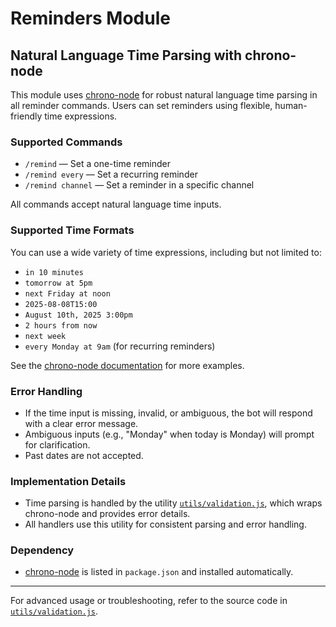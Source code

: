 # Reminders Module

## Natural Language Time Parsing with chrono-node

This module uses [chrono-node](https://github.com/wanasit/chrono) for robust natural language time parsing in all reminder commands. Users can set reminders using flexible, human-friendly time expressions.

### Supported Commands

- `/remind` — Set a one-time reminder
- `/remind every` — Set a recurring reminder
- `/remind channel` — Set a reminder in a specific channel

All commands accept natural language time inputs.

### Supported Time Formats

You can use a wide variety of time expressions, including but not limited to:

- `in 10 minutes`
- `tomorrow at 5pm`
- `next Friday at noon`
- `2025-08-08T15:00`
- `August 10th, 2025 3:00pm`
- `2 hours from now`
- `next week`
- `every Monday at 9am` (for recurring reminders)

See the [chrono-node documentation](https://github.com/wanasit/chrono#usage) for more examples.

### Error Handling

- If the time input is missing, invalid, or ambiguous, the bot will respond with a clear error message.
- Ambiguous inputs (e.g., "Monday" when today is Monday) will prompt for clarification.
- Past dates are not accepted.

### Implementation Details

- Time parsing is handled by the utility [`utils/validation.js`](modules/reminders/utils/validation.js), which wraps chrono-node and provides error details.
- All handlers use this utility for consistent parsing and error handling.

### Dependency

- [chrono-node](https://www.npmjs.com/package/chrono-node) is listed in `package.json` and installed automatically.

---
For advanced usage or troubleshooting, refer to the source code in [`utils/validation.js`](modules/reminders/utils/validation.js).
